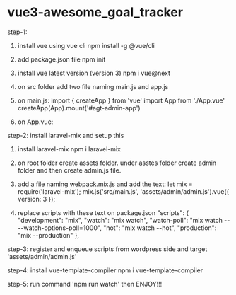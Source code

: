 # vue3-awesome_goal_tracker

step-1:

1. install vue using vue cli
   npm install -g @vue/cli

2. add package.json file
   npm init

3. install vue latest version (version 3)
   npm i vue@next

4. on src folder add two file naming main.js and app.js

5. on main.js:
   import { createApp } from 'vue'
   import App from './App.vue'
   createApp(App).mount('#agt-admin-app')

6. on App.vue:
<template>
  <div id="agt-admin-app">{{ msg }}</div>
</template>
<script>
export default {
  data() {
    return {
      msg: "hello from admin vue panel",
    };
  },
};
</script>

step-2: install laravel-mix and setup this

1. install laravel-mix
   npm i laravel-mix

2. on root folder create assets folder. under asstes folder create admin folder and then create admin.js file.

3. add a file naming webpack.mix.js and add the text:
   let mix = require('laravel-mix');
   mix.js('src/main.js', 'assets/admin/admin.js').vue({ version: 3 });

4. replace scripts with these text on package.json
   "scripts": {
   "development": "mix",
   "watch": "mix watch",
   "watch-poll": "mix watch -- --watch-options-poll=1000",
   "hot": "mix watch --hot",
   "production": "mix --production"
   },

step-3: register and enqueue scripts from wordpress side and target 'assets/admin/admin.js'

step-4: install vue-template-compiler
npm i vue-template-compiler

step-5: run command 'npm run watch' then ENJOY!!!
